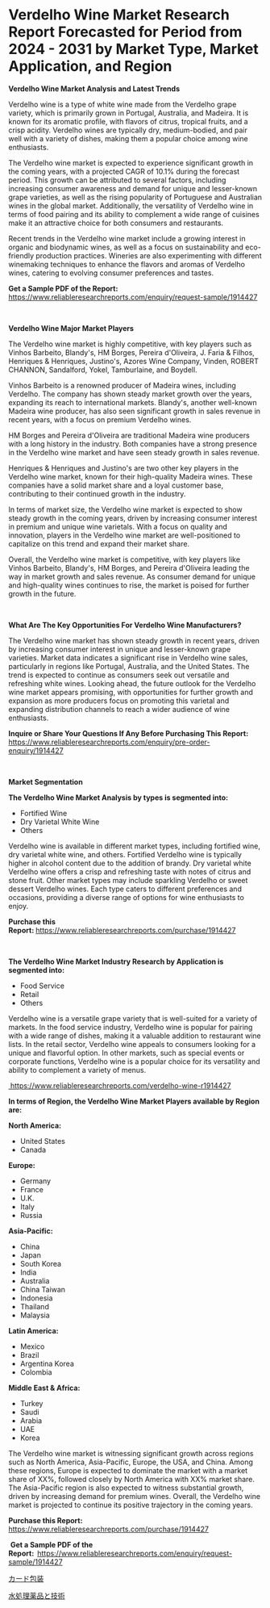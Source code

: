 <p><h1>Verdelho Wine Market Research Report Forecasted for Period from 2024 -  2031 by Market Type, Market Application, and Region</h1></p><p><strong>Verdelho Wine Market Analysis and Latest Trends</strong></p>
<p><p>Verdelho wine is a type of white wine made from the Verdelho grape variety, which is primarily grown in Portugal, Australia, and Madeira. It is known for its aromatic profile, with flavors of citrus, tropical fruits, and a crisp acidity. Verdelho wines are typically dry, medium-bodied, and pair well with a variety of dishes, making them a popular choice among wine enthusiasts.</p><p>The Verdelho wine market is expected to experience significant growth in the coming years, with a projected CAGR of 10.1% during the forecast period. This growth can be attributed to several factors, including increasing consumer awareness and demand for unique and lesser-known grape varieties, as well as the rising popularity of Portuguese and Australian wines in the global market. Additionally, the versatility of Verdelho wine in terms of food pairing and its ability to complement a wide range of cuisines make it an attractive choice for both consumers and restaurants.</p><p>Recent trends in the Verdelho wine market include a growing interest in organic and biodynamic wines, as well as a focus on sustainability and eco-friendly production practices. Wineries are also experimenting with different winemaking techniques to enhance the flavors and aromas of Verdelho wines, catering to evolving consumer preferences and tastes.</p></p>
<p><strong>Get a Sample PDF of the Report:&nbsp;</strong> <a href="https://www.reliableresearchreports.com/enquiry/request-sample/1914427">https://www.reliableresearchreports.com/enquiry/request-sample/1914427</a></p>
<p>&nbsp;</p>
<p><strong>Verdelho Wine Major Market Players</strong></p>
<p><p>The Verdelho wine market is highly competitive, with key players such as Vinhos Barbeito, Blandy's, HM Borges, Pereira d'Oliveira, J. Faria & Filhos, Henriques & Henriques, Justino's, Azores Wine Company, Vinden, ROBERT CHANNON, Sandalford, Yokel, Tamburlaine, and Boydell.</p><p>Vinhos Barbeito is a renowned producer of Madeira wines, including Verdelho. The company has shown steady market growth over the years, expanding its reach to international markets. Blandy's, another well-known Madeira wine producer, has also seen significant growth in sales revenue in recent years, with a focus on premium Verdelho wines.</p><p>HM Borges and Pereira d'Oliveira are traditional Madeira wine producers with a long history in the industry. Both companies have a strong presence in the Verdelho wine market and have seen steady growth in sales revenue.</p><p>Henriques & Henriques and Justino's are two other key players in the Verdelho wine market, known for their high-quality Madeira wines. These companies have a solid market share and a loyal customer base, contributing to their continued growth in the industry.</p><p>In terms of market size, the Verdelho wine market is expected to show steady growth in the coming years, driven by increasing consumer interest in premium and unique wine varietals. With a focus on quality and innovation, players in the Verdelho wine market are well-positioned to capitalize on this trend and expand their market share.</p><p>Overall, the Verdelho wine market is competitive, with key players like Vinhos Barbeito, Blandy's, HM Borges, and Pereira d'Oliveira leading the way in market growth and sales revenue. As consumer demand for unique and high-quality wines continues to rise, the market is poised for further growth in the future.</p></p>
<p>&nbsp;</p>
<p><strong>What Are The Key Opportunities For Verdelho Wine Manufacturers?</strong></p>
<p><p>The Verdelho wine market has shown steady growth in recent years, driven by increasing consumer interest in unique and lesser-known grape varieties. Market data indicates a significant rise in Verdelho wine sales, particularly in regions like Portugal, Australia, and the United States. The trend is expected to continue as consumers seek out versatile and refreshing white wines. Looking ahead, the future outlook for the Verdelho wine market appears promising, with opportunities for further growth and expansion as more producers focus on promoting this varietal and expanding distribution channels to reach a wider audience of wine enthusiasts.</p></p>
<p><strong>Inquire or Share Your Questions If Any Before Purchasing This Report:</strong> <a href="https://www.reliableresearchreports.com/enquiry/pre-order-enquiry/1914427">https://www.reliableresearchreports.com/enquiry/pre-order-enquiry/1914427</a></p>
<p>&nbsp;</p>
<p><strong>Market Segmentation</strong></p>
<p><strong>The Verdelho Wine Market Analysis by types is segmented into:</strong></p>
<p><ul><li>Fortified Wine</li><li>Dry Varietal White Wine</li><li>Others</li></ul></p>
<p><p>Verdelho wine is available in different market types, including fortified wine, dry varietal white wine, and others. Fortified Verdelho wine is typically higher in alcohol content due to the addition of brandy. Dry varietal white Verdelho wine offers a crisp and refreshing taste with notes of citrus and stone fruit. Other market types may include sparkling Verdelho or sweet dessert Verdelho wines. Each type caters to different preferences and occasions, providing a diverse range of options for wine enthusiasts to enjoy.</p></p>
<p><strong>Purchase this Report:&nbsp;</strong><a href="https://www.reliableresearchreports.com/purchase/1914427">https://www.reliableresearchreports.com/purchase/1914427</a></p>
<p>&nbsp;</p>
<p><strong>The Verdelho Wine Market Industry Research by Application is segmented into:</strong></p>
<p><ul><li>Food Service</li><li>Retail</li><li>Others</li></ul></p>
<p><p>Verdelho wine is a versatile grape variety that is well-suited for a variety of markets. In the food service industry, Verdelho wine is popular for pairing with a wide range of dishes, making it a valuable addition to restaurant wine lists. In the retail sector, Verdelho wine appeals to consumers looking for a unique and flavorful option. In other markets, such as special events or corporate functions, Verdelho wine is a popular choice for its versatility and ability to complement a variety of menus.</p></p>
<p><a href="https://www.reliableresearchreports.com/verdelho-wine-r1914427">&nbsp;https://www.reliableresearchreports.com/verdelho-wine-r1914427</a></p>
<p><strong>In terms of Region, the Verdelho Wine Market Players available by Region are:</strong></p>
<p>
    <p> <strong> North America: </strong>
        <ul>
            <li>United States</li>
            <li>Canada</li>
        </ul>
        </p> 
    <p> <strong> Europe: </strong>
        <ul>
            <li>Germany</li>
            <li>France</li>
            <li>U.K.</li>
            <li>Italy</li>
            <li>Russia</li>
        </ul>
        </p> 
    <p> <strong> Asia-Pacific: </strong>
        <ul>
            <li>China</li>
            <li>Japan</li>
            <li>South Korea</li>
            <li>India</li>
            <li>Australia</li>
            <li>China Taiwan</li>
            <li>Indonesia</li>
            <li>Thailand</li>
            <li>Malaysia</li>
        </ul>
        </p> 
    <p> <strong> Latin America: </strong>
        <ul>
            <li>Mexico</li>
            <li>Brazil</li>
            <li>Argentina Korea</li>
            <li>Colombia</li>
        </ul>
        </p> 
    <p> <strong> Middle East & Africa: </strong>
        <ul>
            <li>Turkey</li>
            <li>Saudi</li>
            <li>Arabia</li>
            <li>UAE</li>
            <li>Korea</li>
        </ul>
    </p>
    </p>
<p><p>The Verdelho wine market is witnessing significant growth across regions such as North America, Asia-Pacific, Europe, the USA, and China. Among these regions, Europe is expected to dominate the market with a market share of XX%, followed closely by North America with XX% market share. The Asia-Pacific region is also expected to witness substantial growth, driven by increasing demand for premium wines. Overall, the Verdelho wine market is projected to continue its positive trajectory in the coming years.</p></p>
<p><strong>Purchase this Report: </strong><a href="https://www.reliableresearchreports.com/purchase/1914427">https://www.reliableresearchreports.com/purchase/1914427</a></p>
<p>&nbsp;<strong>Get a Sample PDF of the Report:&nbsp;&nbsp;</strong><a href="https://www.reliableresearchreports.com/enquiry/request-sample/1914427">https://www.reliableresearchreports.com/enquiry/request-sample/1914427</a></p>
<p><strong></strong></p>
<p><p><a href="https://medium.com/@josuehezog2023/%E3%82%AB%E3%83%BC%E3%83%89%E5%8C%85%E8%A3%85%E5%B8%82%E5%A0%B4-2031%E5%B9%B4%E3%81%BE%E3%81%A7%E3%81%AE%E6%88%90%E5%8A%9F%E3%81%99%E3%82%8B%E3%83%93%E3%82%B8%E3%83%8D%E3%82%B9%E6%88%A6%E7%95%A5%E3%81%AE%E9%8D%B5-3fd393e41f27">カード包装</a></p><p><a href="https://medium.com/@stevencornish04/%E6%B0%B4%E5%87%A6%E7%90%86%E5%8C%96%E5%AD%A6%E8%96%AC%E5%93%81%E3%81%8A%E3%82%88%E3%81%B3%E6%8A%80%E8%A1%93%E5%B8%82%E5%A0%B4%E3%81%AE%E6%B4%9E%E5%AF%9F-%E5%B8%82%E5%A0%B4%E5%8B%95%E5%90%91-%E6%88%90%E9%95%B7-2024%E5%B9%B4%E3%81%8B%E3%82%892031%E5%B9%B4%E3%81%BE%E3%81%A7%E3%81%AE%E4%BA%88%E6%B8%AC-af37ec72cdc9">水処理薬品と技術</a></p></p>